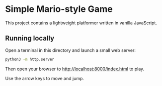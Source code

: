 # Simple Mario-style Game

This project contains a lightweight platformer written in vanilla JavaScript.

## Running locally

Open a terminal in this directory and launch a small web server:

```bash
python3 -m http.server
```

Then open your browser to [http://localhost:8000/index.html](http://localhost:8000/index.html) to play.

Use the arrow keys to move and jump.

